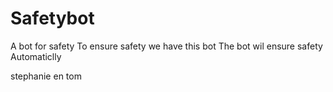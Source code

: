 # Safetybot
 A bot for safety
 To ensure safety we have this bot
 The bot wil ensure safety
 Automaticlly
 
 stephanie
 en tom
 
